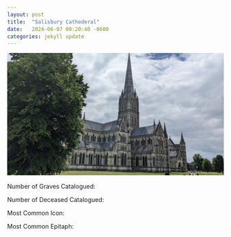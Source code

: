 ```yaml
---
layout: post
title:  "Salisbury Cathederal"
date:   2024-06-07 00:20:40 -0600
categories: jekyll update
---
```

![Salisbury Cathederal](assets/images/Posts_Images/salisbury.jpg)

Number of Graves Catalogued:

Number of Deceased Catalogued:

Most Common Icon:

Most Common Epitaph:

